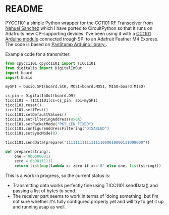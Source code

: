 # README #

PYCC1101 a simple Python wrapper for the [CC1101](http://www.ti.com/product/CC1101) RF Transceiver from [Nahuel Sanchez](https://github.com/nahueldsanchez) which I have ported to CircuitPython so that it runs on Adafruits new CP-supporting devices. I've been using it with a [CC1101 Arduino module](https://www.amazon.com/Solu-Wireless-Transceiver-Antenna-Arduino/dp/B00XDL9838/ref=pd_sbs_147_6?_encoding=UTF8&psc=1&refRID=51K5G4WS9ZPJVE7HC2MW) connected trough SPI to an Adafruit Feather M4 Express.
The code is based on [PanStamp Arduino library ](https://github.com/panStamp/arduino_avr).

Example code for a transmitter:

```python
from cpycc1101.cpycc1101 import TICC1101
from digitalio import DigitalInOut
import board
import busio

mySPI = busio.SPI(board.SCK, MOSI=board.MOSI, MISO=board.MISO)

cs_pin = DigitalInOut(board.D9)
ticc1101 = TICC1101(cs=cs_pin, spi=mySPI)
ticc1101.reset()
ticc1101.selfTest()
ticc1101.setDefaultValues()
ticc1101.setFilteringAddress(0x0A)
ticc1101.setPacketMode("PKT_LEN_FIXED")
ticc1101.configureAddressFiltering("DISABLED")
ticc1101.setSyncMode(0)

ticc1101.sendData(prepare("1111111111111111000010000111000000"))

def prepare(string):
    one = 0b00000011
    zero = 0b00111111
    return list(map(lambda x: zero if x=='0' else one, list(string)))
```

This is a work in progress, so the current status is:

* Transmitting data works perfectly fine using TICC1101.sendData() and passing a list of bytes to send.
* The receiver part seems to work in terms of 'doing something' but I'm not sure whether it's fully configured properly yet and will try to get it up and running asap as well.